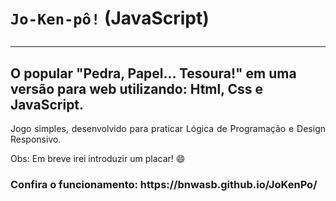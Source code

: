 # `Jo-Ken-pô!` (JavaScript) <hr/>
## O popular "Pedra, Papel... Tesoura!" em uma versão para web utilizando: Html, Css e JavaScript. 
<p align="justify">Jogo simples, desenvolvido para praticar Lógica de Programação e Design Responsivo.</p> 
<p align="justify">Obs: Em breve irei introduzir um placar! 😄</p>  
<h3>Confira o funcionamento: https://bnwasb.github.io/JoKenPo/</h3>
